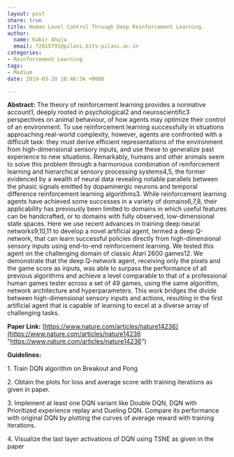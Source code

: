 ```yaml
---
layout: post
share: true
title: Human Level Control Through Deep Reinforcement Learning.
author:
  name: Kabir Ahuja
  email: f2015791@pilani.bits-pilani.ac.in
categories:
- Reinforcement Learning
tags:
- Medium
date: 2019-03-20 10:46:34 +0000

---
```

**Abstract:** The theory of reinforcement learning provides a normative account1, deeply rooted in psychological2 and neuroscientific3 perspectives on animal behaviour, of how agents may optimize their control of an environment. To use reinforcement learning successfully in situations approaching real-world complexity, however, agents are confronted with a difficult task: they must derive efficient representations of the environment from high-dimensional sensory inputs, and use these to generalize past experience to new situations. Remarkably, humans and other animals seem to solve this problem through a harmonious combination of reinforcement learning and hierarchical sensory processing systems4,5, the former evidenced by a wealth of neural data revealing notable parallels between the phasic signals emitted by dopaminergic neurons and temporal difference reinforcement learning algorithms3. While reinforcement learning agents have achieved some successes in a variety of domains6,7,8, their applicability has previously been limited to domains in which useful features can be handcrafted, or to domains with fully observed, low-dimensional state spaces. Here we use recent advances in training deep neural networks9,10,11 to develop a novel artificial agent, termed a deep Q-network, that can learn successful policies directly from high-dimensional sensory inputs using end-to-end reinforcement learning. We tested this agent on the challenging domain of classic Atari 2600 games12. We demonstrate that the deep Q-network agent, receiving only the pixels and the game score as inputs, was able to surpass the performance of all previous algorithms and achieve a level comparable to that of a professional human games tester across a set of 49 games, using the same algorithm, network architecture and hyperparameters. This work bridges the divide between high-dimensional sensory inputs and actions, resulting in the first artificial agent that is capable of learning to excel at a diverse array of challenging tasks.

**Paper Link:** [https://www.nature.com/articles/nature14236](https://www.nature.com/articles/nature14236 "https://www.nature.com/articles/nature14236")

**Guidelines:** 

1\. Train DQN algorithm on Breakout and Pong

2\. Obtain the plots for loss and average score with training iterations as given in paper.

3\. Implement at least one DQN variant like Double DQN, DQN with Prioritized experience replay and Dueling DQN. Compare its performance with original DQN by plotting the curves of average reward with training iterations.

4\. Visualize the last layer activations of DQN using TSNE as given in the paper